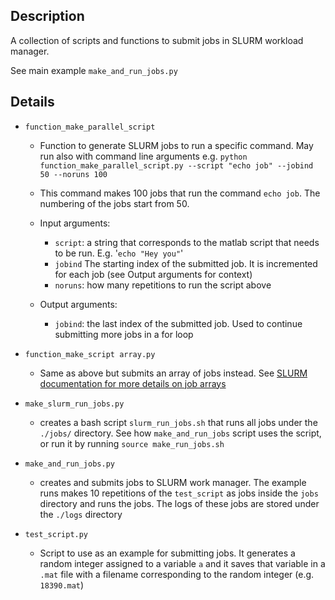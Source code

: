 ## Description
A collection of scripts and functions to submit jobs in SLURM workload manager.

See main example `make_and_run_jobs.py`

## Details

* `function_make_parallel_script`
    *   Function to generate SLURM jobs to run a specific command. May run also with command line arguments e.g. 
    `python function_make_parallel_script.py --script "echo job" --jobind 50 --noruns 100`
    * This command makes 100 jobs that run the command `echo job`. The numbering of the jobs start from 50.
    
    *   Input arguments:
        * `script`: a string that corresponds to the matlab script that needs to be run. E.g. '`echo "Hey you"`'
        * `jobind` The starting index of the submitted job. It is incremented for each job (see Output arguments for context)
        * `noruns`: how many repetitions to run
        the script above
        
    * Output arguments:
        * `jobind`: the last index of the submitted job. Used to continue submitting more jobs in a for loop

* `function_make_script array.py`
    * Same as above but submits an array of jobs instead. See [SLURM documentation for more details on job arrays](https://slurm.schedmd.com/job_array.html)


* `make_slurm_run_jobs.py`
    * creates a bash script `slurm_run_jobs.sh` that runs all jobs under the `./jobs/` directory.
    See how `make_and_run_jobs` script uses the script, or run it by running `source make_run_jobs.sh`

* `make_and_run_jobs.py`
    * creates and submits jobs to SLURM work manager. The example runs makes 10 repetitions of the `test_script` as jobs inside the `jobs` directory and runs the jobs. The logs of these jobs are stored under the `./logs` directory


* `test_script.py`
    * Script to use as an example for submitting jobs. It generates a random integer assigned to a variable `a` and it saves that variable in a `.mat` file with a filename corresponding to the random integer (e.g. `18390.mat`)
